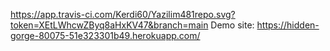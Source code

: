 https://app.travis-ci.com/Kerdi60/Yazilim481repo.svg?token=XEtLWhcwZByq8aHxKV47&branch=main
Demo site: https://hidden-gorge-80075-51e323301b49.herokuapp.com/
